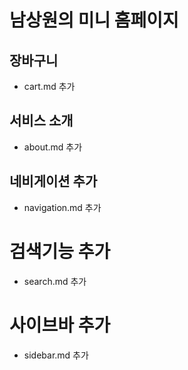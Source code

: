 # 남상원의 미니 홈페이지



## 장바구니
- cart.md 추가

## 서비스 소개
- about.md 추가

## 네비게이션 추가
- navigation.md 추가

# 검색기능 추가
- search.md 추가

# 사이브바 추가
- sidebar.md 추가

